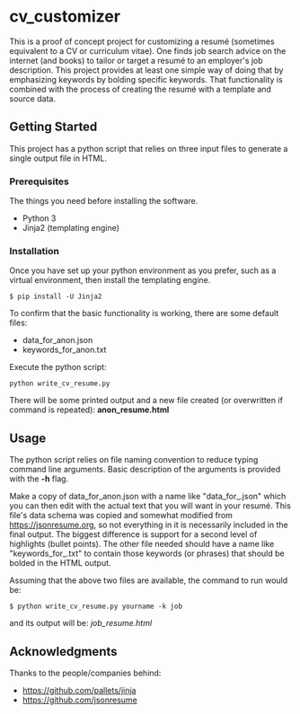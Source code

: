 # cv_customizer

This is a proof of concept project for customizing a resumé (sometimes equivalent to a CV or curriculum vitae). One finds job search advice on the internet (and books) to tailor or target a resumé to an employer's job description. This project provides at least one simple way of doing that by emphasizing keywords by bolding specific keywords. That functionality is combined with the process of creating the resumé with a template and source data.

## Getting Started

This project has a python script that relies on three input files to generate a single output file in HTML. 

### Prerequisites

The things you need before installing the software.

* Python 3
* Jinja2 (templating engine)

### Installation

Once you have set up your python environment as you prefer, such as a virtual environment, then install the templating engine.

```
$ pip install -U Jinja2
```
To confirm that the basic functionality is working, there are some default files:
- data_for_anon.json
- keywords_for_anon.txt

Execute the python script:
```
python write_cv_resume.py
```

There will be some printed output and a new file created (or overwritten if command is repeated):  **anon_resume.html**

## Usage

The python script relies on file naming convention to reduce typing command line arguments.
Basic description of the arguments is provided with the **-h** flag.

Make a copy of data_for_anon.json with a name like "data_for_<yourname>.json" which you can then edit with the actual text that you will want in your resumé. This file's data schema was copied and somewhat modified from https://jsonresume.org, so not everything in it is necessarily included in the final output. The biggest difference is support for a second level of highlights (bullet points).
The other file needed should have a name like "keywords_for_<job>.txt" to contain those keywords (or phrases) that should be bolded in the HTML output. 

Assuming that the above two files are available, the command to run would be:
```
$ python write_cv_resume.py yourname -k job
```
and its output will be: *job_resume.html*

## Acknowledgments
Thanks to the people/companies behind:
  
* https://github.com/pallets/jinja
* https://github.com/jsonresume

